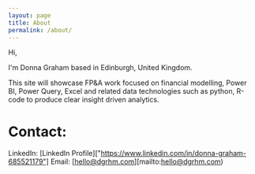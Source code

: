 ```yaml
---
layout: page
title: About
permalink: /about/
---
```



Hi, 

I'm Donna Graham based in Edinburgh, United Kingdom.

This site will showcase FP&A work focused on financial modelling, Power BI, Power Query, Excel and related data technologies such as python, R-code to produce clear insight driven analytics. 

# Contact:

LinkedIn: [LinkedIn Profile]["https://www.linkedin.com/in/donna-graham-685521179"]
Email: [hello@dgrhm.com][mailto:hello@dgrhm.com)
